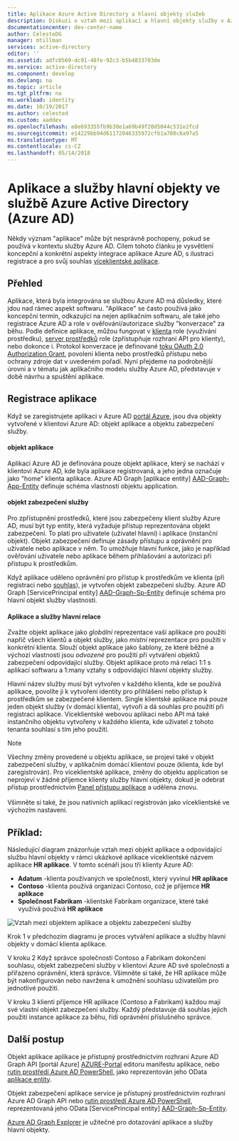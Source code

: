```yaml
---
title: Aplikace Azure Active Directory a hlavní objekty služeb
description: Diskuzi o vztah mezi aplikací a hlavní objekty služby v Azure Active Directory
documentationcenter: dev-center-name
author: CelesteDG
manager: mtillman
services: active-directory
editor: ''
ms.assetid: adfc0569-dc91-48fe-92c3-b5b4833703de
ms.service: active-directory
ms.component: develop
ms.devlang: na
ms.topic: article
ms.tgt_pltfrm: na
ms.workload: identity
ms.date: 10/19/2017
ms.author: celested
ms.custom: aaddev
ms.openlocfilehash: e8e693355fb9b30e1a69b49f20d5044c531e2fcd
ms.sourcegitcommit: e14229bb94d61172046335972cfb1a708c8a97a5
ms.translationtype: MT
ms.contentlocale: cs-CZ
ms.lasthandoff: 05/14/2018
---
```

# <a name="application-and-service-principal-objects-in-azure-active-directory-azure-ad"></a>Aplikace a služby hlavní objekty ve službě Azure Active Directory (Azure AD)
Někdy význam "aplikace" může být nesprávně pochopeny, pokud se používá v kontextu služby Azure AD. Cílem tohoto článku je vysvětlení koncepční a konkrétní aspekty integrace aplikace Azure AD, s ilustraci registrace a pro svůj souhlas [víceklientské aplikace](active-directory-dev-glossary.md#multi-tenant-application).

## <a name="overview"></a>Přehled
Aplikace, která byla integrována se službou Azure AD má důsledky, které jdou nad rámec aspekt softwaru. "Aplikace" se často používá jako koncepční termín, odkazující na nejen aplikačním softwaru, ale také jeho registrace Azure AD a role v ověřování/autorizace služby "konverzace" za běhu. Podle definice aplikace, můžou fungovat v [klienta](active-directory-dev-glossary.md#client-application) role (využívání prostředku), [server prostředků](active-directory-dev-glossary.md#resource-server) role (zpřístupňuje rozhraní API pro klienty), nebo dokonce i. Protokol konverzace je definované [toku OAuth 2.0 Authorization Grant](active-directory-dev-glossary.md#authorization-grant), povolení klienta nebo prostředků přístupu nebo ochrany zdroje dat v uvedeném pořadí. Nyní přejdeme na podrobnější úrovni a v tématu jak aplikačního modelu služby Azure AD, představuje v době návrhu a spuštění aplikace. 

## <a name="application-registration"></a>Registrace aplikace
Když se zaregistrujete aplikaci v Azure AD [portál Azure][AZURE-Portal], jsou dva objekty vytvořené v klientovi Azure AD: objekt aplikace a objektu zabezpečení služby.

#### <a name="application-object"></a>objekt aplikace
Aplikaci Azure AD je definována pouze objekt aplikace, který se nachází v klientovi Azure AD, kde byla aplikace registrovaná, a jeho jedna označuje jako "home" klienta aplikace. Azure AD Graph [aplikace entity] [ AAD-Graph-App-Entity] definuje schéma vlastností objektu application. 

#### <a name="service-principal-object"></a>objekt zabezpečení služby
Pro zpřístupnění prostředků, které jsou zabezpečeny klient služby Azure AD, musí být typ entity, která vyžaduje přístup reprezentována objekt zabezpečení. To platí pro uživatele (uživatel hlavní) i aplikace (instanční objekt). Objekt zabezpečení definuje zásady přístupu a oprávnění pro uživatele nebo aplikace v něm. To umožňuje hlavní funkce, jako je například ověřování uživatele nebo aplikace během přihlašování a autorizaci při přístupu k prostředkům.

Když aplikace uděleno oprávnění pro přístup k prostředkům ve klienta (při registraci nebo [souhlas](active-directory-dev-glossary.md#consent)), je vytvořen objekt zabezpečení služby. Azure AD Graph [ServicePrincipal entity] [ AAD-Graph-Sp-Entity] definuje schéma pro hlavní objekt služby vlastnosti. 

#### <a name="application-and-service-principal-relationship"></a>Aplikace a služby hlavní relace
Zvažte objekt aplikace jako *globální* reprezentace vaší aplikace pro použití napříč všech klientů a objekt služby, jako *místní* reprezentace pro použití v konkrétní klienta. Slouží objekt aplikace jako šablony, ze které běžné a výchozí vlastnosti jsou *odvozené* pro použití při vytváření objektů zabezpečení odpovídající služby. Objekt aplikace proto má relaci 1:1 s aplikací softwaru a 1:many vztahy s odpovídající hlavní objekty služby.

Hlavní název služby musí být vytvořen v každého klienta, kde se používá aplikace, povolíte ji k vytvoření identity pro přihlášení nebo přístup k prostředkům se zabezpečené klientem. Single klientské aplikace má pouze jeden objekt služby (v domácí klienta), vytvoří a dá souhlas pro použití při registraci aplikace. Víceklientské webovou aplikaci nebo API má také instančního objektu vytvořeny v každého klienta, kde uživatel z tohoto tenanta souhlasí s tím jeho použití. 

> [!NOTE]
> Všechny změny provedené u objektu aplikace, se projeví také v objekt zabezpečení služby, v aplikačním domácí klientovi pouze (klienta, kde byl zaregistrován). Pro víceklientské aplikace, změny do objektu application se neprojeví v žádné příjemce klienty služby hlavní objekty, dokud je odebrat přístup prostřednictvím [Panel přístupu aplikace](https://myapps.microsoft.com) a udělena znovu.
><br>  
> Všimněte si také, že jsou nativních aplikací registrován jako víceklientské ve výchozím nastavení.
> 
> 

## <a name="example"></a>Příklad:
Následující diagram znázorňuje vztah mezi objekt aplikace a odpovídající službu hlavní objekty v rámci ukázkové aplikace víceklientské názvem aplikace **HR aplikace**. V tomto scénáři jsou tři klienty Azure AD: 

* **Adatum** -klienta používaných ve společnosti, který vyvinul **HR aplikace**
* **Contoso** -klienta používá organizaci Contoso, což je příjemce **HR aplikace**
* **Společnost Fabrikam** -klientské Fabrikam organizace, které také využívá používá **HR aplikace**

![Vztah mezi objektem aplikace a objektu zabezpečení služby](./media/active-directory-application-objects/application-objects-relationship.png)

Krok 1 v předchozím diagramu je proces vytváření aplikace a služby hlavní objekty v domácí klienta aplikace.

V kroku 2 Když správce společnosti Contoso a Fabrikam dokončení souhlasu, objekt zabezpečení služby v klientovi Azure AD své společnosti a přiřazeno oprávnění, která správce. Všimněte si také, že HR aplikace může být nakonfigurován nebo navržena k umožnění souhlasu uživatelům pro jednotlivé použití.

V kroku 3 klienti příjemce HR aplikace (Contoso a Fabrikam) každou mají své vlastní objekt zabezpečení služby. Každý představuje dá souhlas jejich použití instance aplikace za běhu, řídí oprávnění příslušného správce.

## <a name="next-steps"></a>Další postup
Objekt aplikace aplikace je přístupný prostřednictvím rozhraní Azure AD Graph API [portál Azure] [ AZURE-Portal] editoru manifestu aplikace, nebo [rutin prostředí Azure AD PowerShell](https://docs.microsoft.com/powershell/azure/overview?view=azureadps-2.0), jako reprezentován jeho OData [aplikace entity][AAD-Graph-App-Entity].

Objekt zabezpečení aplikace service je přístupný prostřednictvím rozhraní Azure AD Graph API nebo [rutin prostředí Azure AD PowerShell](https://docs.microsoft.com/powershell/azure/overview?view=azureadps-2.0), reprezentovaná jeho OData [ServicePrincipal entity] [ AAD-Graph-Sp-Entity].

[Azure AD Graph Explorer](https://graphexplorer.azurewebsites.net/) je užitečné pro dotazování aplikace a služby hlavní objekty.

<!--Image references-->

<!--Reference style links -->
[AAD-Graph-App-Entity]: https://msdn.microsoft.com/Library/Azure/Ad/Graph/api/entity-and-complex-type-reference#application-entity
[AAD-Graph-Sp-Entity]: https://msdn.microsoft.com/Library/Azure/Ad/Graph/api/entity-and-complex-type-reference#serviceprincipal-entity
[AZURE-Portal]: https://portal.azure.com

